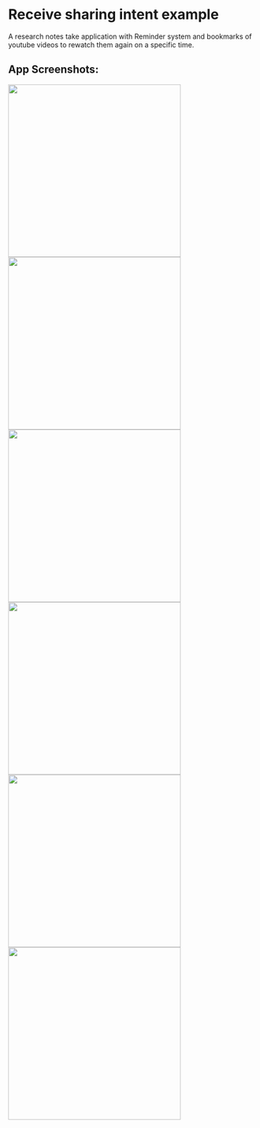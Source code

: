 # Receive sharing intent example

A research notes take application with Reminder system and bookmarks of youtube videos to rewatch them again on a specific time.

## App Screenshots:

<img src="https://user-images.githubusercontent.com/38282882/168804237-4d596cee-0b5c-4550-b3b7-0283bde9b2d6.jpeg" width="350">
<img src="https://user-images.githubusercontent.com/38282882/168804250-13c5994a-ca64-486e-b993-a344e65b901e.jpeg" width="350">
<img src="https://user-images.githubusercontent.com/38282882/168804275-910f03c9-9219-4eb8-a3af-344f2b54cf7f.jpeg" width="350">
<img src="https://user-images.githubusercontent.com/38282882/168804297-70584be0-3356-4274-a5df-dc1ce5db4ed0.jpeg" width="350">
<img src="https://user-images.githubusercontent.com/38282882/168804322-544b8dcc-27d0-46d6-88b5-36a102f13bcd.jpeg" width="350">
<img src="https://user-images.githubusercontent.com/38282882/168804325-6a555cbc-9461-490f-a566-b48a7025f308.jpeg" width="350">


